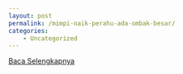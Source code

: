 ```yaml
---
layout: post
permalink: /mimpi-naik-perahu-ada-ombak-besar/
categories:
    - Uncategorized
---
```


[Baca Selengkapnya](/10)